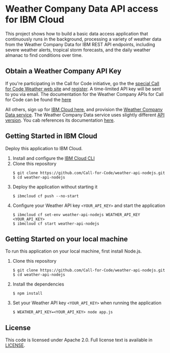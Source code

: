 # Weather Company Data API access for IBM Cloud

This project shows how to build a basic data access application that continuously runs in the background, processing a variety of weather data from the Weather Company Data for IBM REST API endpoints, including severe weather alerts, tropical storm forecasts, and the daily weather almanac to find conditions over time.

## Obtain a Weather Company API Key

If you're participating in the Call for Code initiative, go the the [special Call for Code Weather web site](https://callforcode.weather.com/) and [register](https://callforcode.weather.com/register). A time-limited API key will be sent to you via email. The documentation for the Weather Company APIs for Call for Code can be found the [here](https://callforcode.weather.com/documentation/)

All others, sign up for [IBM Cloud here](https://cloud.ibm.com/login), and provision the [Weather Company Data service](https://cloud.ibm.com/catalog/services/weather-company-data). The Weather Company Data service uses slightly different [API version](https://twcservice.mybluemix.net/rest-api/). You cab references its documentation [here](https://cloud.ibm.com/docs/services/Weather?topic=weather-insights_weather_overview).

## Getting Started in IBM Cloud

Deploy this application to IBM Cloud.

1. Install and configure the [IBM Cloud CLI](https://cloud.ibm.com/docs/cli/reference/ibmcloud)
2. Clone this repository
   ```
   $ git clone https://github.com/Call-for-Code/weather-api-nodejs.git
   $ cd weather-api-nodejs
   ```  
3. Deploy the application without starting it
   ```
   $ ibmcloud cf push --no-start
   ```
4. Configure your Weather API key `<YOUR_API_KEY>` and start the application
   ```
   $ ibmcloud cf set-env weather-api-nodejs WEATHER_API_KEY <YOUR_API_KEY>
   $ ibmcloud cf start weather-api-nodejs
   ```

## Getting Started on your local machine

To run this application on your local machine, first install Node.js.

1. Clone this repository
   ```
   $ git clone https://github.com/Call-for-Code/weather-api-nodejs.git
   $ cd weather-api-nodejs
   ```  
2. Install the dependencies
   ```
   $ npm install
   ```
3. Set your Weather API key `<YOUR_API_KEY>` when running the application    
   ```
   $ WEATHER_API_KEY=<YOUR_API_KEY> node app.js
   ```

## License

This code is licensed under Apache 2.0. Full license text is available in [LICENSE](https://github.com/Call-for-Code/weather-api-nodejs/tree/master/LICENSE).
